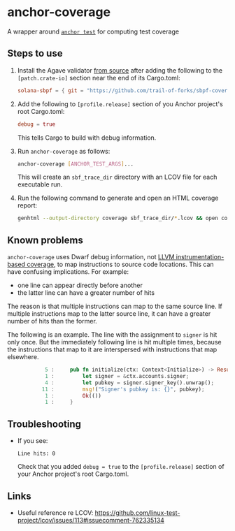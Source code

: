 # anchor-coverage

A wrapper around [`anchor test`] for computing test coverage

## Steps to use

1. Install the Agave validator [from source] after adding the following to the `[patch.crate-io]` section near the end of its Cargo.toml:

   ```toml
   solana-sbpf = { git = "https://github.com/trail-of-forks/sbpf-coverage" }
   ```

2. Add the following to `[profile.release]` section of you Anchor project's root Cargo.toml:

   ```toml
   debug = true
   ```

   This tells Cargo to build with debug information.

3. Run `anchor-coverage` as follows:

   ```sh
   anchor-coverage [ANCHOR_TEST_ARGS]...
   ```

   This will create an `sbf_trace_dir` directory with an LCOV file for each executable run.

4. Run the following command to generate and open an HTML coverage report:

   ```sh
   genhtml --output-directory coverage sbf_trace_dir/*.lcov && open coverage/index.html
   ```

## Known problems

`anchor-coverage` uses Dwarf debug information, not [LLVM instrumentation-based coverage], to map instructions to source code locations. This can have confusing implications. For example:

- one line can appear directly before another
- the latter line can have a greater number of hits

The reason is that multiple instructions can map to the same source line. If multiple instructions map to the latter source line, it can have a greater number of hits than the former.

The following is an example. The line with the assignment to `signer` is hit only once. But the immediately following line is hit multiple times, because the instructions that map to it are interspersed with instructions that map elsewhere.

```rs
            5 :     pub fn initialize(ctx: Context<Initialize>) -> Result<()> {
            1 :         let signer = &ctx.accounts.signer;
            4 :         let pubkey = signer.signer_key().unwrap();
           11 :         msg!("Signer's pubkey is: {}", pubkey);
            1 :         Ok(())
            1 :     }
```

## Troubleshooting

- If you see:
  ```
  Line hits: 0
  ```
  Check that you added `debug = true` to the `[profile.release]` section of your Anchor project's root Cargo.toml.

## Links

- Useful reference re LCOV: https://github.com/linux-test-project/lcov/issues/113#issuecomment-762335134

[LLVM instrumentation-based coverage]: https://llvm.org/docs/CoverageMappingFormat.html
[`anchor test`]: https://www.anchor-lang.com/docs/references/cli#test
[from source]: https://docs.anza.xyz/cli/install#building-from-source
